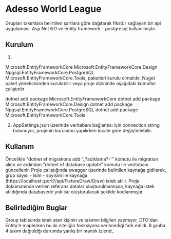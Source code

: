 # Adesso World League

Grupları takımlara belirtilen şartlara göre dağıtarak fikstür sağlayan bir api uygulaması.
Asp.Net 6.0 ve entity framework - postgresql kullanılmıştır.

## Kurulum

1)
Microsoft.EntityFrameworkCore
Microsoft.EntityFrameworkCore.Design
Npgsql.EntityFrameworkCore.PostgreSQL
Microsoft.EntityFrameworkCore.Tools, paketleri kurulu olmalıdır.
Nuget paket yöneticisinden kurulabilir veya proje dizininde aşağıdaki komutlar çalıştırılır

dotnet add package Microsoft.EntityFrameworkCore
dotnet add package Microsoft.EntityFrameworkCore.Design
dotnet add package Npgsql.EntityFrameworkCore.PostgreSQL
dotnet add package Microsoft.EntityFrameworkCore.Tools

2) AppSettings.json üzerinde veritabanı bağlantısı için connection string bulunuyor, projenin kurulumu yapılırken locale göre değiştirilebilir.

## Kullanım

Öncelikle "dotnet ef migrations add '_?aciklama?-'" komutu ile migration alınır ve ardından "dotnet ef database update" komutu ile veritabanı güncellenir.
Proje çalıştığında swagger üzerinde belirtilen kaynağa gidilerek, grup sayısı - isim - soyisim ile kaynağa (https://localhost::port?/api/FixtureDraw/Draw) istek atılır. Proje dökümanında verilen referans datalar oluşturulmamışsa, kaynağa istek atıldığında databasede yok ise oluşturulacak şekilde kodlanmıştır.

## Belirlediğim Buglar
Group tablsunda istek atan kişinin ve takımın bilgileri yazmıyor, DTO'dan Entity'e maplerken bu iki niteliğin fonksiyona verilmediği fark edildi.
8 gruba 4 takım dağıtıldğı durumda yanlış bir mantık izlend,.
